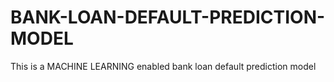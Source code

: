 # BANK-LOAN-DEFAULT-PREDICTION-MODEL
This is a MACHINE LEARNING enabled bank loan default prediction model
